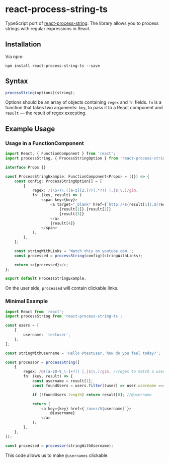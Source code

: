 # react-process-string-ts
TypeScript port of [react-process-string](https://github.com/EfogDev/react-process-string).
The library allows you to process strings with regular expressions in React.


## Installation
Via npm:
```
npm install react-process-string-ts --save
```

## Syntax
```javascript
processString(options)(string);
```

Options should be an array of objects containing `regex` and `fn` fields.
`fn` is a function that takes two arguments: `key`, to pass it to a React component and `result` — the result of regex executing.

## Example Usage

### Usage in a FunctionComponent
```typescript jsx
import React, { FunctionComponent } from 'react';
import processString, { ProcessStringOption } from 'react-process-string-ts';

interface Props {}

const ProcessStringExample: FunctionComponent<Props> = ({}) => {
    const config: ProcessStringOption[] = [
        {
            regex: /(\S+)\.([a-z]{2,}?)(.*?)( |,|$|\.)/gim,
            fn: (key, result) => (
                <span key={key}>
                    <a target="_blank" href={`http://${result[1]}.${result[2]}${result[3]}`} rel="noreferrer">
                        {result[1]}.{result[2]}
                        {result[3]}
                    </a>
                    {result[4]}
                </span>
            ),
        },
    ];

    const stringWithLinks = 'Watch this on youtube.com.';
    const processed = processString(config)(stringWithLinks);

    return <>{processed}</>;
};

export default ProcessStringExample;
```
On the user side, `processed` will contain clickable links.

### Minimal Example
```typescript jsx
import React from 'react';
import processString from 'react-process-string-ts';

const users = [
    {
        username: 'testuser',
    },
];

const stringWithUsername = 'Hello @testuser, how do you feel today?';

const processor = processString([
    {
        regex: /@([a-z0-9_\-]+?)( |,|$|\.)/gim, //regex to match a username
        fn: (key, result) => {
            const username = result[1];
            const foundUsers = users.filter((user) => user.username === username);

            if (!foundUsers.length) return result[0]; //@username

            return (
                <a key={key} href={`/user/${username}`}>
                    @{username}
                </a>
            );
        },
    },
]);

const processed = processor(stringWithUsername);
```
This code allows us to make `@usernames` clickable.
